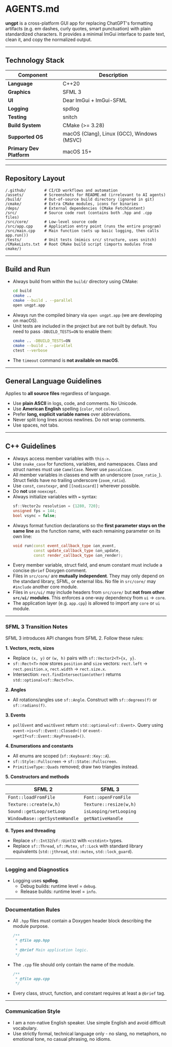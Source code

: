 # AGENTS.md

**ungpt** is a cross-platform GUI app for replacing ChatGPT's formatting artifacts (e.g. em dashes, curly quotes, smart punctuation) with plain standardized characters. It provides a minimal ImGui interface to paste text, clean it, and copy the normalized output.


---

## Technology Stack

| Component                | Description                                |
| ------------------------ | ------------------------------------------ |
| **Language**             | C++20                                      |
| **Graphics**             | SFML 3                                     |
| **UI**                   | Dear ImGui + ImGui-SFML                    |
| **Logging**              | spdlog                                     |
| **Testing**              | snitch                                     |
| **Build System**         | CMake (>= 3.28)                            |
| **Supported OS**         | macOS (Clang), Linux (GCC), Windows (MSVC) |
| **Primary Dev Platform** | macOS 15+                                  |

---

## Repository Layout

```
/.github/        # CI/CD workflows and automation
/assets/         # Screenshots for README.md (irrelevant to AI agents)
/build/          # Out-of-source build directory (ignored in git)
/cmake/          # Extra CMake modules, icons for binaries
/deps/           # External dependencies (CMake FetchContent)
/src/            # Source code root (contains both .hpp and .cpp files)
/src/core/       # Low-level source code
/src/app.cpp     # Application entry point (runs the entire program)
/src/main.cpp    # Main function (sets up basic logging, then calls app.run())
/tests/          # Unit tests (mimics src/ structure, uses snitch)
/CMakeLists.txt  # Root CMake build script (imports modules from cmake/)
```

---

## Build and Run

* Always build from within the `build/` directory using CMake:
  ```sh
  cd build
  cmake ..
  cmake --build . --parallel
  open ungpt.app
  ```
* Always run the compiled binary via `open ungpt.app` (we are developing on macOS).
* Unit tests are included in the project but are not built by default. You need to pass `-DBUILD_TESTS=ON` to enable them:
  ```sh
  cmake .. -DBUILD_TESTS=ON
  cmake --build . --parallel
  ctest --verbose
  ```
* The `timeout` command is **not available on macOS**.

---

## General Language Guidelines

Applies to **all source files** regardless of language.

* Use **plain ASCII** in logs, code, and comments. No Unicode.
* Use **American English** spelling (`color`, not `colour`).
* Prefer **long, explicit variable names** over abbreviations.
* Never split long lines across newlines. Do not wrap comments.
* Use spaces, not tabs.

---

## C++ Guidelines

* Always access member variables with `this->`.
* Use `snake_case` for functions, variables, and namespaces. Class and struct names must use `CamelCase`. Never use `pascalCase`.
* All member variables in classes end with an underscore (`zoom_ratio_`). Struct fields have no trailing underscore (`zoom_ratio`).
* Use `const`, `constexpr`, and `[[nodiscard]]` wherever possible.
* Do **not** use `noexcept`.
* Always initialize variables with `=` syntax:
  ```cpp
  sf::Vector2u resolution = {1280, 720};
  unsigned fps = 144;
  bool vsync = false;
  ```
* Always format function declarations so the **first parameter stays on the same line** as the function name, with each remaining parameter on its own line:
  ```cpp
  void run(const event_callback_type &on_event,
           const update_callback_type &on_update,
           const render_callback_type &on_render);
  ```
* Every member variable, struct field, and enum constant must include a concise `@brief` Doxygen comment.
* Files in `src/core/` are **mutually independent**.
  They may only depend on the standard library, SFML, or external libs.
  No file in `src/core/` may `#include` another core module.
* Files in `src/ui/` may include headers from `src/core/` but **not from other `src/ui/` modules**.
  This enforces a one-way dependency from `ui` -> `core`.
* The application layer (e.g. `app.cpp`) is allowed to import any `core` or `ui` module.

---

### SFML 3 Transition Notes

SFML 3 introduces API changes from SFML 2. Follow these rules:

**1. Vectors, rects, sizes**

* Replace `(x, y)` or `(w, h)` pairs with `sf::Vector2<T>{x, y}`.
* `sf::Rect<T>` now stores `position` and `size` vectors:
  `rect.left` -> `rect.position.x`, `rect.width` -> `rect.size.x`.
* Intersection: `rect.findIntersection(other)` returns `std::optional<sf::Rect<T>>`.

**2. Angles**

* All rotations/angles use `sf::Angle`.
  Construct with `sf::degrees(f)` or `sf::radians(f)`.

**3. Events**

* `pollEvent` and `waitEvent` return `std::optional<sf::Event>`.
  Query using `event->is<sf::Event::Closed>()` or `event->getIf<sf::Event::KeyPressed>()`.

**4. Enumerations and constants**

* All enums are scoped (`sf::Keyboard::Key::A`).
* `sf::Style::Fullscreen` -> `sf::State::Fullscreen`.
* `PrimitiveType::Quads` removed; draw two triangles instead.

**5. Constructors and methods**

| SFML 2                        | SFML 3                 |
| ----------------------------- | ---------------------- |
| `Font::loadFromFile`          | `Font::openFromFile`   |
| `Texture::create(w,h)`        | `Texture::resize(w,h)` |
| `Sound::getLoop/setLoop`      | `isLooping/setLooping` |
| `WindowBase::getSystemHandle` | `getNativeHandle`      |

**6. Types and threading**

* Replace `sf::Int32`/`sf::Uint32` with `<cstdint>` types.
* Replace `sf::Thread`, `sf::Mutex`, `sf::Lock` with standard library equivalents (`std::jthread`, `std::mutex`, `std::lock_guard`).

---

### Logging and Diagnostics

* Logging uses **spdlog**.
  * Debug builds: runtime level = `debug`.
  * Release builds: runtime level = `info`.

---

### Documentation Rules

* All `.hpp` files must contain a Doxygen header block describing the module purpose.
  ```cpp
  /**
   * @file app.hpp
   *
   * @brief Main application logic.
   */
  ```
* The `.cpp` file should only contain the name of the module.
  ```cpp
  /**
   * @file app.cpp
   */
  ```
* Every class, struct, function, and constant requires at least a `@brief` tag.

---

### Communication Style

* I am a non-native English speaker. Use simple English and avoid difficult vocabulary.
* Use strictly formal, technical language only - no slang, no metaphors, no emotional tone, no casual phrasing, no idioms.
